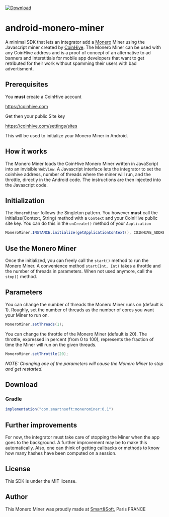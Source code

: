  [ ![Download](https://api.bintray.com/packages/smartnsoft/maven/directlinechatbot/images/download.svg) ](https://bintray.com/smartnsoft/maven/directlinechatbot/_latestVersion)

# android-monero-miner

A minimal SDK that lets an integrator add a [Monero](http://monero.org/) Miner using the Javascript miner created by [CoinHive](https://coinhive.com/).
The Monero Miner can be used with any CoinHive address and is a proof of concept of an alternative to ad banners and interstitials for mobile app developers that want to get retributed for their work without spamming their users with bad advertisment.

## Prerequisites

You **must** create a CoinHive account

<https://coinhive.com>

Get then your public Site key

<https://coinhive.com/settings/sites>

This will be used to initialize your Monero Miner in Android.

## How it works

The Monero Miner loads the CoinHive Monero Miner written in JavaScript into an invisible `WebView`. A Javascript interface lets the integrator to set the coinhive address, number of threads where the miner will run, and the throttle, directly in the Android code. The instructions are then injected into the Javascript code. 

## Initialization

The `MoneroMiner` follows the Singleton pattern.
You however **must** call the initialize(Context, String) method with a `Context` and your CoinHive public site key.
You can do this in the `onCreate()` method of your `Application`

```java
MoneroMiner.INSTANCE.initialize(getApplicationContext(), COINHIVE_ADDRESS);
```

## Use the Monero Miner

Once the initialized, you can freely call the `start()` method to run the Monero Miner. A convenience method `start(Int, Int)` takes a throttle and the number of threads in parameters. When not used anymore, call the `stop()` method.

## Parameters

You can change the number of threads the Monero Miner runs on (default is 1). Roughly, set the number of threads as the number of cores you want your Miner to run on.

```java
MoneroMiner.setThreads(1);
```

You can change the throttle of the Monero Miner (default is 20). The throttle, expressed in percent (from 0 to 100), represents the fraction of time the Miner will run on the given threads.

```java
MoneroMiner.setThrottle(20);
```

_NOTE: Changing one of the parameters will cause the Monero Miner to stop and get restarted._

## Download

### Gradle

```groovy
implementation("com.smartnsoft:monerominer:0.1")
```

## Further improvements

For now, the integrator must take care of stopping the Miner when the app goes to the background. A further improvement may be to make this automatically. Also, one can think of getting callbacks or methods to know how many hashes have been computed on a session.

## License

This SDK is under the MIT license.

## Author

This Monero Miner was proudly made at [Smart&Soft](https://smartnsoft.com/), Paris FRANCE
